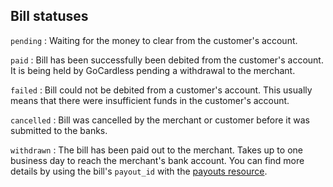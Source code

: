 ## Bill statuses

`pending`
:    Waiting for the money to clear from the customer's account.

`paid`
:    Bill has been successfully been debited from the customer's account. It is being held by GoCardless pending a withdrawal to the merchant.

`failed`
:    Bill could not be debited from a customer's account. This usually means that there were insufficient funds in the customer's account.

`cancelled`
:    Bill was cancelled by the merchant or customer before it was submitted to the banks.

`withdrawn`
:    The bill has been paid out to the merchant. Takes up to one business day to reach the merchant's bank account. You can find more details by using the bill's `payout_id` with the [payouts resource](http://).
